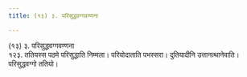 ```yaml
---
title: (१३) ३. परिसुद्धवग्गवण्णना

---
```

(१३) ३. परिसुद्धवग्गवण्णना  
१२३. ततियस्स पठमे परिसुद्धाति निम्मला। परियोदाताति पभस्सरा। दुतियादीनि उत्तानत्थानेवाति।  
परिसुद्धवग्गो ततियो।  